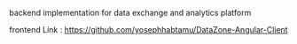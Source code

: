 backend implementation for data exchange and analytics platform

frontend Link : https://github.com/yosephhabtamu/DataZone-Angular-Client
